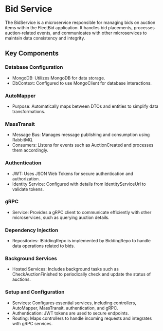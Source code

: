 # Bid Service
The BidService is a microservice responsible for managing bids on auction items within the FleetBid application. It handles bid placements, processes auction-related events, and communicates with other microservices to maintain data consistency and integrity.

## Key Components

### Database Configuration
- MongoDB: Utilizes MongoDB for data storage.
- DbContext: Configured to use MongoClient for database interactions.
  
### AutoMapper
- Purpose: Automatically maps between DTOs and entities to simplify data transformations.

### MassTransit
- Message Bus: Manages message publishing and consumption using RabbitMQ.
- Consumers: Listens for events such as AuctionCreated and processes them accordingly.

### Authentication
- JWT: Uses JSON Web Tokens for secure authentication and authorization.
- Identity Service: Configured with details from IdentityServiceUrl to validate tokens.
  
### gRPC
- Service: Provides a gRPC client to communicate efficiently with other microservices, such as querying auction details.
  
### Dependency Injection
- Repositories: IBiddingRepo is implemented by BiddingRepo to handle data operations related to bids.

### Background Services
- Hosted Services: Includes background tasks such as CheckAuctionFinished to periodically check and update the status of auctions.

### Setup and Configuration
- Services: Configures essential services, including controllers, AutoMapper, MassTransit, authentication, and gRPC.
- Authentication: JWT tokens are used to secure endpoints.
- Routing: Maps controllers to handle incoming requests and integrates with gRPC services.
